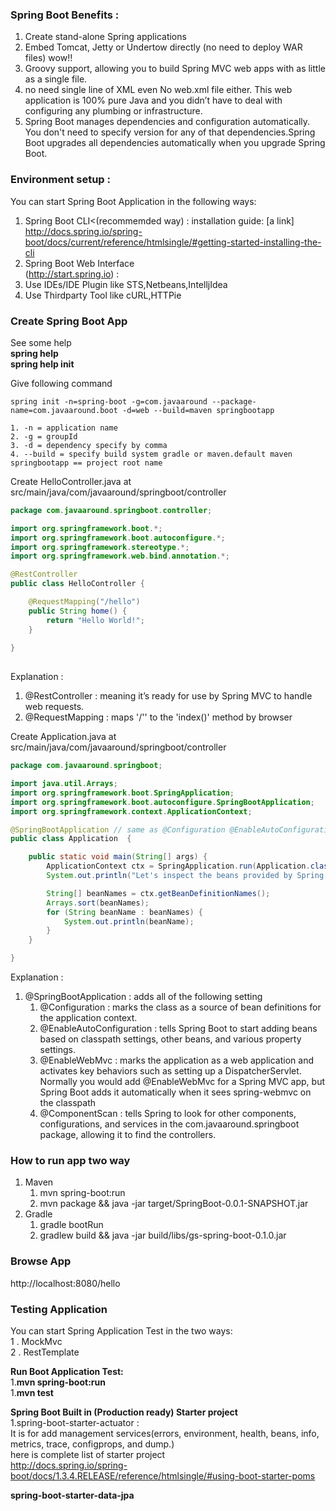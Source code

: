 ### Spring Boot Benefits : ###

1. Create stand-alone Spring applications 
2. Embed Tomcat, Jetty or Undertow directly (no need to deploy WAR files) wow!! 
3. Groovy support, allowing you to build Spring MVC web apps with as little as a single file.
4. no need single line of XML even No web.xml file either. This web application is 100% pure Java and you didn’t have to deal with configuring any plumbing or infrastructure.
5. Spring Boot manages dependencies and configuration automatically. You don't need to specify version for any of that dependencies.Spring Boot upgrades all dependencies automatically when you upgrade Spring Boot.

### Environment setup : ###

You can start Spring Boot Application in the following ways: <br/>

1. Spring Boot CLI<(recommemded 	way)  : 
installation guide: [a link] http://docs.spring.io/spring-boot/docs/current/reference/htmlsingle/#getting-started-installing-the-cli <br/>
2. Spring Boot Web Interface<br/>(http://start.spring.io)  : <br/>
3. Use IDEs/IDE Plugin like STS,Netbeans,IntelljIdea<br/>
4. Use Thirdparty Tool like cURL,HTTPie

### Create Spring Boot App ###

See some help <br>
<b>spring help</b><br/>
<b>spring help init</b> <br>

Give following command

`spring init -n=spring-boot -g=com.javaaround --package-name=com.javaaround.boot -d=web --build=maven springbootapp`

	1. -n = application name
	2. -g = groupId
	3. -d = dependency specify by comma
	4. --build = specify build system gradle or maven.default maven
	springbootapp == project root name

Create HelloController.java at src/main/java/com/javaaround/springboot/controller

```java
package com.javaaround.springboot.controller;

import org.springframework.boot.*;
import org.springframework.boot.autoconfigure.*;
import org.springframework.stereotype.*;
import org.springframework.web.bind.annotation.*;

@RestController
public class HelloController {

	@RequestMapping("/hello")
	public String home() {
		return "Hello World!";
	}
	
}
 
```

Explanation : 

1. @RestController : meaning it’s ready for use by Spring MVC to handle web requests.
2. @RequestMapping : maps '/'' to the 'index()' method by browser


Create Application.java at src/main/java/com/javaaround/springboot/controller

```java
package com.javaaround.springboot;

import java.util.Arrays;
import org.springframework.boot.SpringApplication;
import org.springframework.boot.autoconfigure.SpringBootApplication;
import org.springframework.context.ApplicationContext;

@SpringBootApplication // same as @Configuration @EnableAutoConfiguration @ComponentScan
public class Application  {

	public static void main(String[] args) {
		ApplicationContext ctx = SpringApplication.run(Application.class, args);
		System.out.println("Let's inspect the beans provided by Spring Boot:");

        String[] beanNames = ctx.getBeanDefinitionNames();
        Arrays.sort(beanNames);
        for (String beanName : beanNames) {
            System.out.println(beanName);
        }
	}

}
```

Explanation : 

1. @SpringBootApplication : adds all of the following setting
	1. @Configuration : marks the class as a source of bean definitions for the application context.
	2. @EnableAutoConfiguration : tells Spring Boot to start adding beans based on classpath settings, other beans, and various property settings.
	3. @EnableWebMvc : marks  the application as a web application and activates key behaviors such as setting up a DispatcherServlet. Normally you would add @EnableWebMvc for a Spring MVC app, but Spring Boot adds it automatically when it sees spring-webmvc on the classpath
	4. @ComponentScan : tells Spring to look for other components, configurations, and services in the com.javaaround.springboot package, allowing it to find the controllers.


### How to run app two way ###
1. Maven
	1. mvn spring-boot:run
	2. mvn package && java -jar target/SpringBoot-0.0.1-SNAPSHOT.jar
2. Gradle
	1. gradle bootRun
	2. gradlew build && java -jar build/libs/gs-spring-boot-0.1.0.jar

### Browse App ###
http://localhost:8080/hello
	
### Testing Application ###

You can start Spring Application Test in the two ways: <br/>
1 . MockMvc  <br/>
2 . RestTemplate <br/>

<b>Run Boot Application Test:</b> <br/>
1.<b>mvn spring-boot:run </b><br/>
1.<b>mvn test </b><br/>

<b>Spring Boot Built in (Production ready) Starter project</b> <br/>
1.spring-boot-starter-actuator : <br>
It is for add management services(errors, environment, health, beans, info, metrics, trace, configprops, and dump.) </br>
here is complete list of starter project </br>
http://docs.spring.io/spring-boot/docs/1.3.4.RELEASE/reference/htmlsingle/#using-boot-starter-poms

<b>spring-boot-starter-data-jpa</b> <br/>



